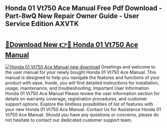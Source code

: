 ## Honda 01 Vt750 Ace Manual Free Pdf Download - Part-8wQ New Repair Owner Guide - User Service Edition AXVTK

# <h2><a href="http://bc79441.oget.top/?id=Honda+01+Vt750+Ace+Manual">🔗Download New 👉🔴 Honda 01 Vt750 Ace Manual</a></h2>

[![Honda 01 Vt750 Ace Manual new download](https://i.imgur.com/5g1atiW.png)](http://bc79441.oget.top/?id=Honda+01+Vt750+Ace+Manual)
Greetings and welcome to the user manual for your newly bought Honda 01 Vt750 Ace Manual. This manual is designed to help you navigate the features and functions of your product with ease. Inside, you will find detailed instructions for installation, usage, maintenance, and troubleshooting. Important User Information Honda 01 Vt750 Ace Manual Please review the user information section for details on warranty coverage, registration procedures, and customer support options. Explore the limitless possibilities of list of features with your new Honda 01 Vt750 Ace Manual. Contact Us for Assistance Honda 01 Vt750 Ace Manual. Should you have any questions or concerns, please do not hesitate to contact our dedicated customer support team.
